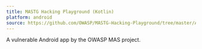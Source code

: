 ```yaml
--- 
title: MASTG Hacking Playground (Kotlin)
platform: android
source: https://github.com/OWASP/MASTG-Hacking-Playground/tree/master/Android/MASTG-Android-Kotlin-App
---
```


A vulnerable Android app by the OWASP MAS project.
